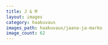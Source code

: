 ```yaml
---
title: J & M
layout: images
category: haakuvaus
images_path: haakuvaus/jaana-ja-marko
image_count: 62
---
```

